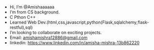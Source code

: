- Hi, I’m @Amishaaaaaa
- I’m from CS background.
- C Pthon C++ 
- Learned Web Dev.(html,css,javascript,python(Flask,sqlalchemy,flask-restful),sql)
- I’m looking to collaborate on exciting projects.
- Email: amishamishra12886@gmail.com 
- linkedin: https://www.linkedin.com/in/amisha-mishra-13b862220

<!---
Amishaaaaaa/Amishaaaaaa is a ✨ special ✨ repository because its `README.md` (this file) appears on your GitHub profile.
You can click the Preview link to take a look at your changes.
--->

